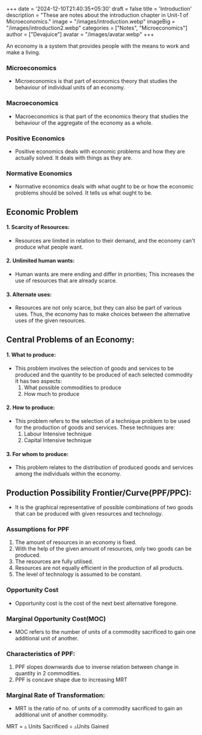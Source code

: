 +++
date = '2024-12-10T21:40:35+05:30'
draft = false
title = 'Introduction'
description = "These are notes about the introduction chapter in Unit-1 of Microeconomics."
image = "/images/introduction.webp"
imageBig = "/images/introduction2.webp"
categories = ["Notes", "Microeconomics"]
author = ["Devajuice"]
avatar = "/images/avatar.webp"
+++

An economy is a system that provides people with the means to work and make a living.

### Microeconomics 
- Microeconomics is that part of economics theory that studies the behaviour of individual units of an economy.
### Macroeconomics
- Macroeconomics is that part of the economics theory that studies the behaviour of the aggregate of the economy as a whole.
### Positive Economics 
- Positive economics deals with economic problems and how they are actually solved. It deals with things as they are.
### Normative Economics
- Normative economics deals with what ought to be or how the economic problems should be solved. It tells us what ought to be.

## Economic Problem
#### 1. Scarcity of Resources: 
- Resources are limited in relation to their demand, and the economy can't produce what people want.
#### 2. Unlimited human wants: 
- Human wants are mere ending and differ in priorities; This increases the use of resources that are already scarce.
#### 3. Alternate uses:
- Resources are not only scarce, but they can also be part of various uses. Thus, the economy has to make choices between the alternative uses of the given resources. 

## Central Problems of an Economy:
#### 1. What to produce: 
- This problem involves the selection of goods and services to be produced and the quantity to be produced of each selected commodity It has two aspects:
	1. What possible commodities to produce
	2. How much to produce
#### 2. How to produce:
- This problem refers to the selection of a technique problem to be used for the production of goods and services. These techniques are:
	1. Labour Intensive technique
	2. Capital Intensive technique
#### 3. For whom to produce: 
- This problem relates to the distribution of produced goods and services among the individuals within the economy.

## Production Possibility Frontier/Curve(PPF/PPC): 
- It is the graphical representative of possible combinations of two goods that can be produced with given resources and technology. 

### Assumptions for PPF
1. The amount of resources in an economy is fixed.
2. With the help of the given amount of resources, only two goods can be produced.
3. The resources are fully utilised. 
4. Resources are not equally efficient in the production of all products.
5. The level of technology is assumed to be constant.

### Opportunity Cost
- Opportunity cost is the cost of the next best alternative foregone.

### Marginal Opportunity Cost(MOC)
- MOC refers to the number of units of a commodity sacrificed to gain one additional unit of another.

### Characteristics of PPF:
1. PPF slopes downwards due to inverse relation between change in quantity in 2 commodities.
2. PPF is concave shape due to increasing MRT

### Marginal Rate of Transformation:
- MRT is the ratio of no. of units of a commodity sacrificed to gain an additional unit of another commodity.


MRT = ▵ Units Sacrificed ÷ ▵Units Gained

